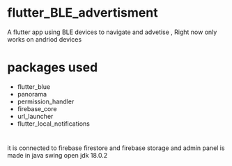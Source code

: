 # flutter_BLE_advertisment

A flutter app using BLE devices to navigate and advetise , Right now only works on andriod devices



# packages used
  * flutter_blue
  * panorama
  * permission_handler
  * firebase_core
  * url_launcher
  * flutter_local_notifications
  
  #
  it is connected to firebase firestore and firebase storage and admin panel is made in java swing open jdk 18.0.2
